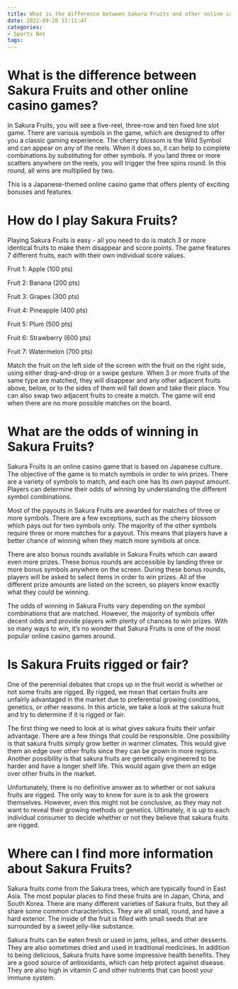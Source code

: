 ```yaml
---
title: What is the difference between Sakura Fruits and other online casino games
date: 2022-09-28 11:11:47
categories:
- Sports Bet
tags:
---
```



#  What is the difference between Sakura Fruits and other online casino games?

In Sakura Fruits, you will see a five-reel, three-row and ten fixed line slot game. There are various symbols in the game, which are designed to offer you a classic gaming experience. The cherry blossom is the Wild Symbol and can appear on any of the reels. When it does so, it can help to complete combinations by substituting for other symbols. If you land three or more scatters anywhere on the reels, you will trigger the free spins round. In this round, all wins are multiplied by two.

This is a Japanese-themed online casino game that offers plenty of exciting bonuses and features.

#  How do I play Sakura Fruits?

Playing Sakura Fruits is easy - all you need to do is match 3 or more identical fruits to make them disappear and score points. The game features 7 different fruits, each with their own individual score values.

Fruit 1: Apple (100 pts)

Fruit 2: Banana (200 pts)

Fruit 3: Grapes (300 pts)

Fruit 4: Pineapple (400 pts)

Fruit 5: Plum (500 pts)

Fruit 6: Strawberry (600 pts)

Fruit 7: Watermelon (700 pts)



 Match the fruit on the left side of the screen with the fruit on the right side, using either drag-and-drop or a swipe gesture. When 3 or more fruits of the same type are matched, they will disappear and any other adjacent fruits above, below, or to the sides of them will fall down and take their place. You can also swap two adjacent fruits to create a match. The game will end when there are no more possible matches on the board.

#  What are the odds of winning in Sakura Fruits?

Sakura Fruits is an online casino game that is based on Japanese culture. The objective of the game is to match symbols in order to win prizes. There are a variety of symbols to match, and each one has its own payout amount. Players can determine their odds of winning by understanding the different symbol combinations.

Most of the payouts in Sakura Fruits are awarded for matches of three or more symbols. There are a few exceptions, such as the cherry blossom which pays out for two symbols only. The majority of the other symbols require three or more matches for a payout. This means that players have a better chance of winning when they match more symbols at once.

There are also bonus rounds available in Sakura Fruits which can award even more prizes. These bonus rounds are accessible by landing three or more bonus symbols anywhere on the screen. During these bonus rounds, players will be asked to select items in order to win prizes. All of the different prize amounts are listed on the screen, so players know exactly what they could be winning.

The odds of winning in Sakura Fruits vary depending on the symbol combinations that are matched. However, the majority of symbols offer decent odds and provide players with plenty of chances to win prizes. With so many ways to win, it’s no wonder that Sakura Fruits is one of the most popular online casino games around.

#  Is Sakura Fruits rigged or fair?

One of the perennial debates that crops up in the fruit world is whether or not some fruits are rigged. By rigged, we mean that certain fruits are unfairly advantaged in the market due to preferential growing conditions, genetics, or other reasons. In this article, we take a look at the sakura fruit and try to determine if it is rigged or fair.

The first thing we need to look at is what gives sakura fruits their unfair advantage. There are a few things that could be responsible. One possibility is that sakura fruits simply grow better in warmer climates. This would give them an edge over other fruits since they can be grown in more regions. Another possibility is that sakura fruits are genetically engineered to be harder and have a longer shelf life. This would again give them an edge over other fruits in the market.

Unfortunately, there is no definitive answer as to whether or not sakura fruits are rigged. The only way to know for sure is to ask the growers themselves. However, even this might not be conclusive, as they may not want to reveal their growing methods or genetics. Ultimately, it is up to each individual consumer to decide whether or not they believe that sakura fruits are rigged.

#  Where can I find more information about Sakura Fruits?

Sakura fruits come from the Sakura trees, which are typically found in East Asia. The most popular places to find these fruits are in Japan, China, and South Korea. There are many different varieties of Sakura fruits, but they all share some common characteristics. They are all small, round, and have a hard exterior. The inside of the fruit is filled with small seeds that are surrounded by a sweet jelly-like substance.

Sakura fruits can be eaten fresh or used in jams, jellies, and other desserts. They are also sometimes dried and used in traditional medicines. In addition to being delicious, Sakura fruits have some impressive health benefits. They are a good source of antioxidants, which can help protect against disease. They are also high in vitamin C and other nutrients that can boost your immune system.
